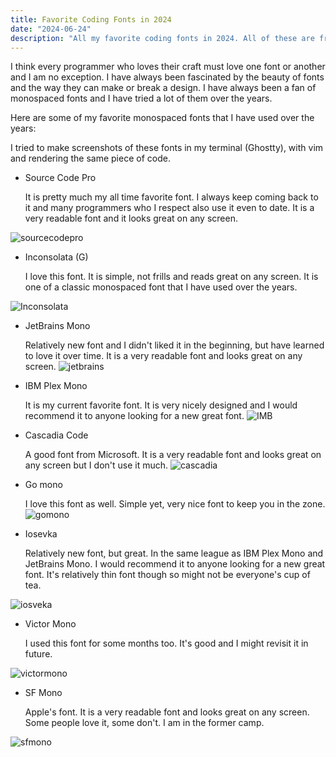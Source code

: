 ```yaml
---
title: Favorite Coding Fonts in 2024
date: "2024-06-24"
description: "All my favorite coding fonts in 2024. All of these are free fonts and in my opinion are best in the genre."
---
```


I think every programmer who loves their craft must love one font or another and I am no exception. I have always been fascinated by the beauty of fonts and the way they can make or break a design. I have always been a fan of monospaced fonts and I have tried a lot of them over the years.

Here are some of my favorite monospaced fonts that I have used over the years:

I tried to make screenshots of these fonts in my terminal (Ghostty), with vim and rendering the same piece of code.

- Source Code Pro

    It is pretty much my all time favorite font. I always keep coming back to it and many programmers who I respect also use it even to date. It is a very readable font and it looks great on any screen.

![sourcecodepro](../../assets/sourcecodepro.png)

- Inconsolata (G)

  I love this font. It is simple, not frills and reads great on any screen. It is one of a classic monospaced font that I have used over the years.

![Inconsolata](../../assets/Inconsolata.png)

- JetBrains Mono

  Relatively new font and I didn't liked it in the beginning, but have learned to love it over time. It is a very readable font and looks great on any screen.
![jetbrains](../../assets/jetbrainsmono.png)

- IBM Plex Mono

  It is my current favorite font. It is very nicely designed and I would recommend it to anyone looking for a new great font.
![IMB](../../assets/imbplexmono.png)

- Cascadia Code

  A good font from Microsoft. It is a very readable font and looks great on any screen but I don't use it much.
![cascadia](../../assets/Cascadiacode.png)

- Go mono

  I love this font as well. Simple yet, very nice font to keep you in the zone.
![gomono](../../assets/gomono.png)

- Iosevka

  Relatively new font, but great. In the same league as IBM Plex Mono and JetBrains Mono. I would recommend it to anyone looking for a new great font. It's relatively thin font though so might not be everyone's cup of tea.

![iosveka](../../assets/Iosveka.png)

- Victor Mono

  I used this font for some months too. It's good and I might revisit it in future.

![victormono](../../assets/Victormono.png)

- SF Mono

  Apple's font. It is a very readable font and looks great on any screen. Some people love it, some don't. I am in the former camp.

![sfmono](../../assets/sfmono.png)

